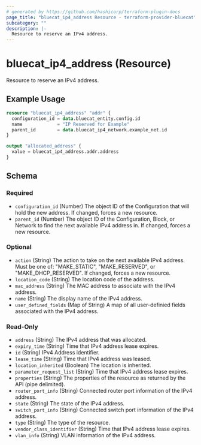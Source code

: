 ```yaml
---
# generated by https://github.com/hashicorp/terraform-plugin-docs
page_title: "bluecat_ip4_address Resource - terraform-provider-bluecat"
subcategory: ""
description: |-
  Resource to reserve an IPv4 address.
---
```


# bluecat_ip4_address (Resource)

Resource to reserve an IPv4 address.

## Example Usage

```terraform
resource "bluecat_ip4_address" "addr" {
  configuration_id = data.bluecat_entity.config.id
  name             = "IP Reserved for Example"
  parent_id        = data.bluecat_ip4_network.example_net.id
}

output "allocated_address" {
  value = bluecat_ip4_address.addr.address
}
```

<!-- schema generated by tfplugindocs -->
## Schema

### Required

- `configuration_id` (Number) The object ID of the Configuration that will hold the new address. If changed, forces a new resource.
- `parent_id` (Number) The object ID of the Configuration, Block, or Network to find the next available IPv4 address in. If changed, forces a new resource.

### Optional

- `action` (String) The action to take on the next available IPv4 address.  Must be one of: "MAKE_STATIC", "MAKE_RESERVED", or "MAKE_DHCP_RESERVED". If changed, forces a new resource.
- `location_code` (String) The location code of the address.
- `mac_address` (String) The MAC address to associate with the IPv4 address.
- `name` (String) The display name of the IPv4 address.
- `user_defined_fields` (Map of String) A map of all user-definied fields associated with the IPv4 address.

### Read-Only

- `address` (String) The IPv4 address that was allocated.
- `expiry_time` (String) Time that IPv4 address lease expires.
- `id` (String) IPv4 Address identifier.
- `lease_time` (String) Time that IPv4 address was leased.
- `location_inherited` (Boolean) The location is inherited.
- `parameter_request_list` (String) Time that IPv4 address lease expires.
- `properties` (String) The properties of the resource as returned by the API (pipe delimited).
- `router_port_info` (String) Connected router port information of the IPv4 address.
- `state` (String) The state of the IPv4 address.
- `switch_port_info` (String) Connected switch port information of the IPv4 address.
- `type` (String) The type of the resource.
- `vendor_class_identifier` (String) Time that IPv4 address lease expires.
- `vlan_info` (String) VLAN information of the IPv4 address.
